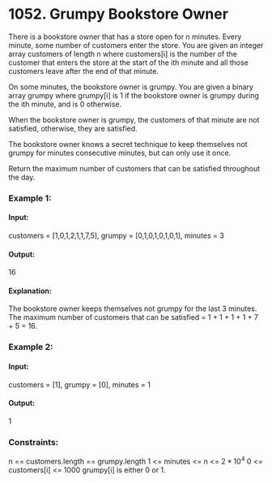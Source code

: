 # 1052. Grumpy Bookstore Owner
There is a bookstore owner that has a store open for n minutes. Every minute, some number of customers enter the store. You are given an integer array customers of length n where customers[i] is the number of the customer that enters the store at the start of the ith minute and all those customers leave after the end of that minute.

On some minutes, the bookstore owner is grumpy. You are given a binary array grumpy where grumpy[i] is 1 if the bookstore owner is grumpy during the ith minute, and is 0 otherwise.

When the bookstore owner is grumpy, the customers of that minute are not satisfied, otherwise, they are satisfied.

The bookstore owner knows a secret technique to keep themselves not grumpy for minutes consecutive minutes, but can only use it once.

Return the maximum number of customers that can be satisfied throughout the day.

### Example 1:
#### Input:
customers = [1,0,1,2,1,1,7,5], grumpy = [0,1,0,1,0,1,0,1], minutes = 3
#### Output:
16
#### Explanation:
The bookstore owner keeps themselves not grumpy for the last 3 minutes. 
The maximum number of customers that can be satisfied = 1 + 1 + 1 + 1 + 7 + 5 = 16.

### Example 2:
#### Input:
customers = [1], grumpy = [0], minutes = 1
#### Output:
1
 
### Constraints:
n == customers.length == grumpy.length
1 <= minutes <= n <= $`2 * 10^4`$
0 <= customers[i] <= 1000
grumpy[i] is either 0 or 1.


